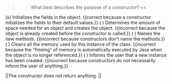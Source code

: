 >>What best describes the purpose of a constructor? <<

(x) Initializes the fields in the object. {{correct because a constructor initializes the fields to their default values.}}
( ) Determines the amount of space needed for an object and creates the object. {{incorrect because the object is already created before the constructor is called.}}
( ) Names the new methods. {{incorrect because constructors don't name the methods.}}
( ) Cleans all the memory used by this instance of the class. {{incorrect because the "freeing" of memory is automatically executed by Java when the object is no longer referenced.}}
( ) Informs the user that a new instance has been created. {{incorrect because constructors do not necessarily inform the user of anything.}}

||The constructor does not return anything. ||
